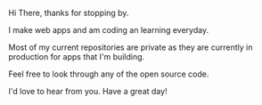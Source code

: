 Hi There,  thanks for stopping by.   

I make web apps and am coding an learning everyday. 

Most of my current repositories are private as they are currently in production for apps that I'm building.    

Feel free to look through any of the open source code.

I'd love to hear from you.  Have a great day!
